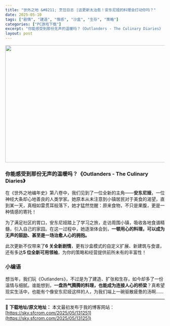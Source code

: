 ```yaml
---
title: "世外之地 &#8211; 烹饪日志 |这更新太治愈！安东尼娅的料理会打动你吗？"
date: 2025-05-10
tags: ["剧情", "建造", "情感", "沙盒", "生存", "策略"]
categories: ["PC游戏下载"]
excerpt: "你能感受到那份无声的温暖吗？《Outlanders - The Culinary Diaries》 在《世外之地编年史》第八卷中，我们见到了一位全新的主角——安东尼娅，一位神经大条却心地善良的人类学家。她原本从未注意到小镇居民对于美食的渴望，直到某一天，真相如雷贯耳般落下，她才猛然觉醒：原来食物，不&hellip;"
layout: post
---
```


<img class="aligncenter size-full wp-image-131252" src="https://sky.sfcrom.com/wp-content/uploads/2025/05/2025051007512793.webp" alt="" width="660" height="370" />
<h3 class="" data-start="0" data-end="59"><strong data-start="4" data-end="57">你能感受到那份无声的温暖吗？《Outlanders - The Culinary Diaries》</strong></h3>
<p class="" data-start="61" data-end="182">在《世外之地编年史》第八卷中，我们见到了一位全新的主角——<strong data-start="90" data-end="98">安东尼娅</strong>，一位神经大条却心地善良的人类学家。她原本从未注意到小镇居民对于美食的渴望，直到某一天，真相如雷贯耳般落下，她才猛然觉醒：原来食物，不只是果腹，更是一种情感的寄托！</p>
<p class="" data-start="184" data-end="281">为了满足社区的胃口，安东尼娅踏上了学习之旅，走访周围小镇，吸收各地食谱精髓，引入自己的家园。在这一过程中，她逐渐体会到，<strong data-start="244" data-end="279">一顿用心的料理，可以成为无声的鼓励、甚至是一场治愈人心的拥抱。</strong></p>
<p class="" data-start="283" data-end="363">此次更新不仅带来了<strong data-start="292" data-end="303">6 关全新剧情</strong>，更有沙盒模式的自定义扩展、新建筑与食谱，还有多达<strong data-start="328" data-end="341">5 位全新可用领袖</strong>，为你的策略和经营提供前所未有的丰富性！</p>

<h3 class="" data-start="365" data-end="378"><strong data-start="369" data-end="376">小编语</strong></h3>
<p class="" data-start="379" data-end="498">想当年，我们玩《Outlanders》，不过是为了建造、扩张和生存，如今却多了一份温情与细腻。谁能想到，<strong data-start="431" data-end="456">一盘热气腾腾的料理，也能成为连接人心的桥梁</strong>？真希望现实生活中，也能有个像安东尼娅这样的人，为我们端上一碗驱散疲惫的汤啊……</p>

---
📖 **下载地址/原文地址：** 本文最初发布于我的博客网站：[https://sky.sfcrom.com/2025/05/131251](https://sky.sfcrom.com/2025/05/131251)
